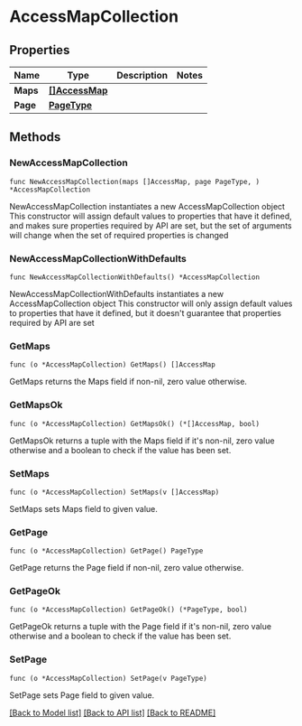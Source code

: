 # AccessMapCollection

## Properties

Name | Type | Description | Notes
------------ | ------------- | ------------- | -------------
**Maps** | [**[]AccessMap**](AccessMap.md) |  | 
**Page** | [**PageType**](PageType.md) |  | 

## Methods

### NewAccessMapCollection

`func NewAccessMapCollection(maps []AccessMap, page PageType, ) *AccessMapCollection`

NewAccessMapCollection instantiates a new AccessMapCollection object
This constructor will assign default values to properties that have it defined,
and makes sure properties required by API are set, but the set of arguments
will change when the set of required properties is changed

### NewAccessMapCollectionWithDefaults

`func NewAccessMapCollectionWithDefaults() *AccessMapCollection`

NewAccessMapCollectionWithDefaults instantiates a new AccessMapCollection object
This constructor will only assign default values to properties that have it defined,
but it doesn't guarantee that properties required by API are set

### GetMaps

`func (o *AccessMapCollection) GetMaps() []AccessMap`

GetMaps returns the Maps field if non-nil, zero value otherwise.

### GetMapsOk

`func (o *AccessMapCollection) GetMapsOk() (*[]AccessMap, bool)`

GetMapsOk returns a tuple with the Maps field if it's non-nil, zero value otherwise
and a boolean to check if the value has been set.

### SetMaps

`func (o *AccessMapCollection) SetMaps(v []AccessMap)`

SetMaps sets Maps field to given value.


### GetPage

`func (o *AccessMapCollection) GetPage() PageType`

GetPage returns the Page field if non-nil, zero value otherwise.

### GetPageOk

`func (o *AccessMapCollection) GetPageOk() (*PageType, bool)`

GetPageOk returns a tuple with the Page field if it's non-nil, zero value otherwise
and a boolean to check if the value has been set.

### SetPage

`func (o *AccessMapCollection) SetPage(v PageType)`

SetPage sets Page field to given value.



[[Back to Model list]](../README.md#documentation-for-models) [[Back to API list]](../README.md#documentation-for-api-endpoints) [[Back to README]](../README.md)


